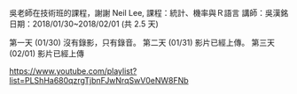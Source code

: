 
吳老師在技術班的課程，謝謝 Neil Lee,
課程：統計、機率與Ｒ語言
講師：吳漢銘
日期：2018/01/30~2018/02/01 (共 2.5 天)

第一天 (01/30) 沒有錄影，只有錄音。
第二天 (01/31) 影片已經上傳。
第三天 (02/01) 影片已經上傳

https://www.youtube.com/playlist?list=PLShHa680qzrgTjbnFJwNrqSwV0eNW8FNb

